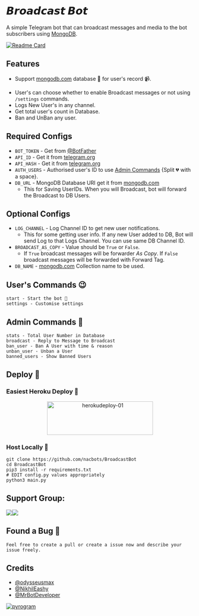 # 𝘽𝙧𝙤𝙖𝙙𝙘𝙖𝙨𝙩 𝘽𝙤𝙩
A simple Telegram bot that can broadcast messages and media to the bot subscribers using [MongoDB](https://mongodb.com).

[![Readme Card](https://github-readme-stats.vercel.app/api/pin/?username=NACBots&repo=BroadcastBot&theme=flag-india)](https://github.com/nacbots/broadcastbot&bg_color=#24292F)

## Features
 - Support [mongodb.com](https://mongodb.com) database 📁 for user's record 📹.<p align="center">
 - User's can choose whether to enable Broadcast messages or not using `/settings` commands.
 - Logs New User's in any channel.
 - Get total user's count in Database. 
 - Ban and UnBan any user.

## Required Configs
 - `BOT_TOKEN` - Get from [@BotFather](https://t.me/BotFather)
 - `API_ID` - Get it from [telegram.org](https://my.telegram.org/auth)
 - `API_HASH` - Get it from [telegram.org](https://my.telegram.org/auth)
 - `AUTH_USERS` - Authorised user's ID to use [Admin Commands](https://github.com/nacbots/broadcastbot#admin-commands) {Split 💔 with a space}.
 - `DB_URL` - MongoDB Database URI get it from [mongodb.com](https://mongodb.com)
	- This for Saving UserIDs. When you will Broadcast, bot will forward the Broadcast to DB Users.

## Optional Configs
 - `LOG_CHANNEL` - Log Channel ID to get new user notifications.
	- This for some getting user info. If any new User added to DB, Bot will send Log to that Logs Channel. You can use same DB Channel ID.
 - `BROADCAST_AS_COPY` - Value should be `True` or `False`.
	- If `True` broadcast messages will be forwarder *As Copy*. If `False` broadcast messages will be forwarded with Forward Tag.
 - `DB_NAME` - [mongodb.com](https://mongodb.com) Collection name to be used.

## User's Commands 😉

```
start - Start the bot 🥲
settings - Customise settings
```

## Admin Commands 🤫

```
stats - Total User Number in Database
broadcast - Reply to Message to Broadcast
ban_user - Ban A User with time & reason
unban_user - Unban a User
banned_users - Show Banned Users
```

## Deploy 🚀

### Easiest Heroku Deploy 🤭

<p align="center">
    <a href="https://heroku.com/deploy?template=https://github.com/nacbots/BroadcastBot">
    <img src="https://github.com/nikhileashy/justfor_testing/blob/main/herokudeploy-01-cropped.svg" alt="herokudeploy-01" border="0" height="90" width="285"></a>
</p>

### Host Locally 🤕

```shell
git clone https://github.com/nacbots/BroadcastBot
cd BroadcastBot
pip3 install -r requirements.txt
# EDIT config.py values appropriately
python3 main.py
```

## Support Group:

<a href="https://t.me/NACBots"><img src="https://img.shields.io/badge/Telegram-Updates%20Channel-blue.svg?logo=telegram"></a><a href="https://t.me/n_a_c_bot_developers"><img src="https://img.shields.io/badge/Telegram-Support%20Group-blue.svg?logo=telegram"></a>

## Found a Bug 🐛

```Feel free to create a pull or create a issue now and describe your issue freely.```

## Credits
 - [@odysseusmax](https://github.com/odysseusmax)
 - [@NikhilEashy](https://github.com/nikhileashy)
 - [@MrBotDeveloper](https://github.com/MrBotDeveloper")

<a href="https://pyrogram.org"><img src="https://i.ibb.co/FHLg02J/381823.png" alt="pyrogram" border="0"></a>

